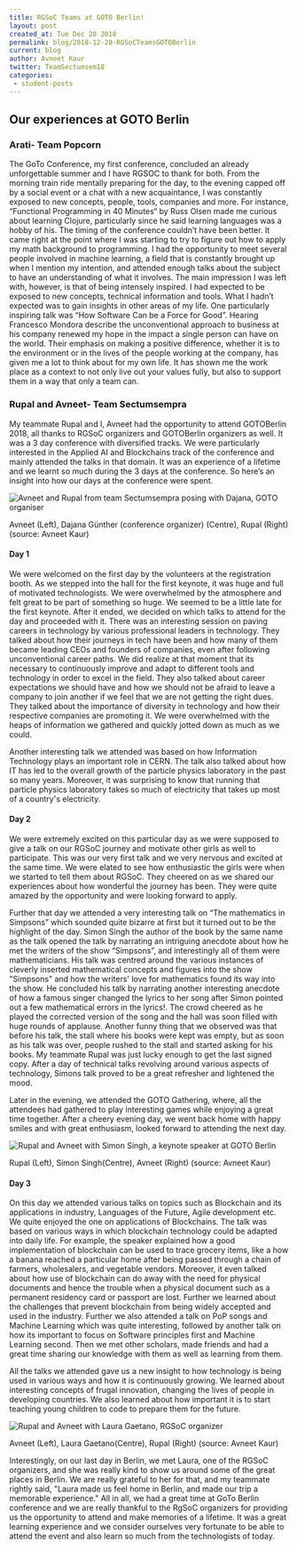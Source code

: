 ```yaml
---
title: RGSoC Teams at GOTO Berlin!
layout: post
created_at: Tue Dec 20 2018
permalink: blog/2018-12-20-RGSoCTeamsGOTOBerlin
current: blog
author: Avneet Kaur
twitter: TeamSectumsem18
categories:
 - student-posts
---
```


## Our experiences at GOTO Berlin 

### Arati- Team Popcorn  

The GoTo Conference, my first conference, concluded an already
unforgettable summer and I have RGSOC to thank for both. From the morning
train ride mentally preparing for the day, to the evening capped off by a social
event or a chat with a new acquaintance, I was constantly exposed to new
concepts, people, tools, companies and more.
For instance, “Functional Programming in 40 Minutes“ by Russ Olsen made
me curious about learning Clojure, particularly since he said learning languages
was a hobby of his. The timing of the conference couldn’t have been better. It
came right at the point where I was starting to try to figure out how to apply my
math background to programming. I had the opportunity to meet several people
involved in machine learning, a field that is constantly brought up when I mention
my intention, and attended enough talks about the subject to have an
understanding of what it involves.
The main impression I was left with, however, is that of being intensely
inspired. I had expected to be exposed to new concepts, technical information
and tools. What I hadn’t expected was to gain insights in other areas of my life.
One particularly inspiring talk was “How Software Can be a Force for Good”.
Hearing Francesco Mondora describe the unconventional approach to business
at his company renewed my hope in the impact a single person can have on the
world. Their emphasis on making a positive difference, whether it is to the
environment or in the lives of the people working at the company, has given me a
lot to think about for my own life. It has shown me the work place as a context to
not only live out your values fully, but also to support them in a way that only a
team can.

### Rupal and Avneet- Team Sectumsempra
My teammate Rupal and I, Avneet had the opportunity to attend GOTOBerlin 2018, all thanks to RGSoC organizers and GOTOBerlin organizers as well. 
It was a 3 day conference with diversified tracks. We were particularly interested in the Applied AI and Blockchains track of the conference and mainly attended the talks in that domain. It was an experience of a lifetime and we learnt so much during the 3 days at the conference. So here’s an insight into how our days at the conference were spent. 

![Avneet and Rupal from team Sectumsempra posing with Dajana, GOTO organiser](/img/blog/2018/2018-12-20-gotoBerlin-TeamSectumsempra1.jpg)
<div class="image-credits">Avneet (Left), Dajana Günther (conference organizer) (Centre), Rupal (Right) (source: Avneet Kaur)</div>


#### Day 1
We were welcomed on the first day by the volunteers at the registration booth. As we stepped into the hall for the first keynote, it was huge and full of motivated technologists. We were overwhelmed by the atmosphere and felt great to be part of something so huge. We seemed to be a little late for the first keynote. After it ended, we decided on which talks to attend for the day and proceeded with it. There was an interesting session on paving careers in technology by various professional leaders in technology. They talked about how their journeys in tech have been and how many of them became leading CEOs and founders of companies, even after following unconventional career paths. We did realize at that moment that its necessary to continuously improve and adapt to different tools and technology in order to excel in the field. They also talked about career expectations we should have and how we should not be afraid to leave a company to join another if we feel that we are not getting the right dues. They talked about the importance of diversity in technology and how their respective companies are promoting it. We were overwhelmed with the heaps of information we gathered and quickly jotted down as much as we could. 

Another interesting talk we attended was based on how Information Technology plays an important role in CERN. The talk also talked about how IT has led to the overall growth of the particle physics laboratory in the past so many years. Moreover, it was surprising to know that running that particle physics laboratory takes so much of electricity that takes up most of a country's electricity. 

#### Day 2
We were extremely excited on this particular day as we were supposed to give a talk on our RGSoC journey and motivate other girls as well to participate. This was our very first talk and we very nervous and excited at the same time. We were elated to see how enthusiastic the girls were when we started to tell them about RGSoC. They cheered on as we shared our experiences about how wonderful the journey has been. They were quite amazed by the opportunity and were looking forward to apply. 

Further that day we attended a very interesting talk on “The mathematics in Simpsons” which sounded quite bizarre at first but it turned out to be the highlight of the day. Simon Singh the author of the book by the same name as the talk opened the talk by narrating an intriguing anecdote about how he met the writers of the show “Simpsons”, and interestingly all of them were mathematicians. His talk was centred around the various instances of cleverly inserted mathematical concepts and figures into the show "Simpsons" and how the writers' love for mathematics found its way into the show. He concluded his talk by narrating another interesting anecdote of how a famous singer changed the lyrics to her song after Simon pointed out a few mathematical errors in the lyrics!. The crowd cheered as he played the corrected version of the song and the hall was soon filled with huge rounds of applause. Another funny thing that we observed was that before his talk, the stall where his books were kept was empty, but as soon as his talk was over, people rushed to the stall and started asking for his books. My teammate Rupal was just lucky enough to get the last signed copy. After a day of technical talks revolving around various aspects of technology, Simons talk proved to be a great refresher and lightened the mood. 

Later in the evening, we attended the GOTO Gathering, where, all the attendees had gathered to play interesting games while enjoying a great time together. After a cheery evening day, we went back home with happy smiles and with great enthusiasm, looked forward to attending the next day. 

![Rupal and Avneet with Simon Singh, a keynote speaker at GOTO Berlin](/img/blog/2018/2018-12-20-gotoBerlin-TeamSectumsempra2.jpg)
<div class="image-credits">Rupal (Left), Simon Singh(Centre), Avneet (Right) (source: Avneet Kaur)</div>


#### Day 3
On this day we attended various talks on topics such as Blockchain and its applications in industry, Languages of the Future, Agile development etc. We quite enjoyed the one on applications of Blockchains. The talk was based on various ways in which blockchain technology could be adapted into daily life. For example, the speaker explained how a good implementation of blockchain can be used to trace grocery items, like a how a banana reached a particular home after being passed through a chain of farmers, wholesalers, and vegetable vendors. Moreover, it even talked about how use of blockchain can do away with the need for physical documents and hence the trouble when a physical document such as a permanent residency card or passport are lost. Further we learned about the challenges that prevent blockchain from being widely accepted and used in the industry.
Further we also attended a talk on PoP songs and Machine Learning which was quite interesting, followed by another talk on how its important to focus on Software principles first and Machine Learning second. Then we met other scholars, made friends and had a great time sharing our knowledge with them as well as learning from them. 

All the talks we attended gave us a new insight to how technology is being used in various ways and how it is continuously growing. We learned about interesting concepts of frugal innovation, changing the lives of people in developing countries. We also learned about how important it is to start teaching young children to code to prepare them for the future. 

![Rupal and Avneet with Laura Gaetano, RGSoC organizer](/img/blog/2018/2018-12-20-goToBerlin-TeamSectumsempra3.jpg)
<div class="image-credits">Avneet (Left), Laura Gaetano(Centre), Rupal (Right) (source: Avneet Kaur)</div>


Interestingly, on our last day in Berlin, we met Laura, one of the RGSoC organizers, and she was really kind to show us around some of the great places in Berlin. We are really grateful to her for that, and my teammate rightly said, "Laura made us feel home in Berlin, and made our trip a memorable experience." All in all, we had a great time at GoTo Berlin conference and we are really thankful to the RgSoC organizers for providing us the opportunity to attend and make memories of a lifetime. It was a great learning experience and we consider ourselves very fortunate to be able to attend the event and also learn so much from the technologists of today. 

